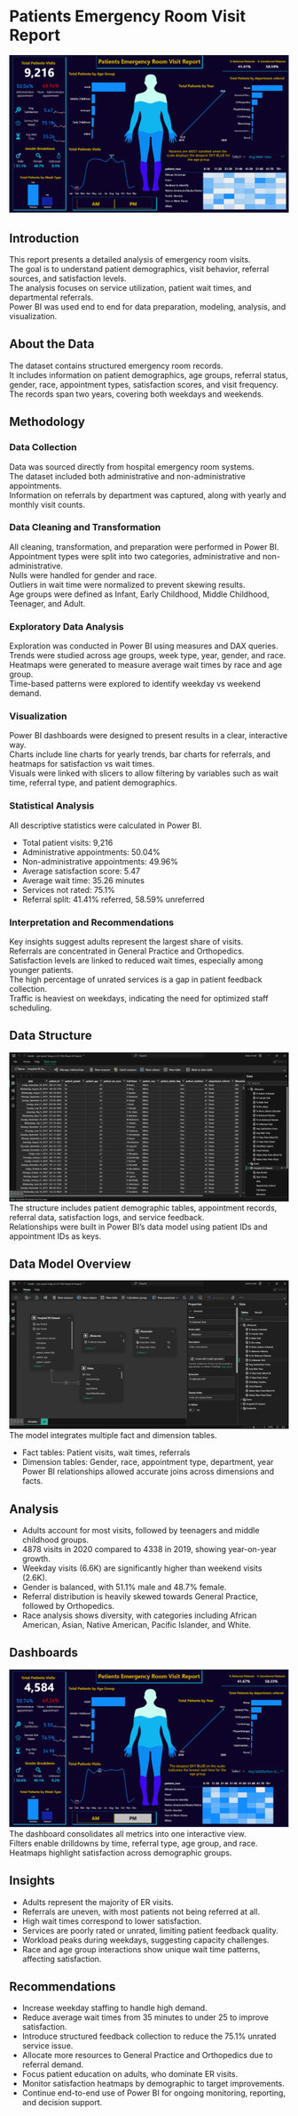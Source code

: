 # Patients Emergency Room Visit Report

![Dashboard](/dash.png)

## Introduction
This report presents a detailed analysis of emergency room visits.  
The goal is to understand patient demographics, visit behavior, referral sources, and satisfaction levels.  
The analysis focuses on service utilization, patient wait times, and departmental referrals.  
Power BI was used end to end for data preparation, modeling, analysis, and visualization.  

## About the Data
The dataset contains structured emergency room records.  
It includes information on patient demographics, age groups, referral status, gender, race, appointment types, satisfaction scores, and visit frequency.  
The records span two years, covering both weekdays and weekends.  

## Methodology

### Data Collection
Data was sourced directly from hospital emergency room systems.  
The dataset included both administrative and non-administrative appointments.  
Information on referrals by department was captured, along with yearly and monthly visit counts.  

### Data Cleaning and Transformation
All cleaning, transformation, and preparation were performed in Power BI.  
Appointment types were split into two categories, administrative and non-administrative.  
Nulls were handled for gender and race.  
Outliers in wait time were normalized to prevent skewing results.  
Age groups were defined as Infant, Early Childhood, Middle Childhood, Teenager, and Adult.  

### Exploratory Data Analysis
Exploration was conducted in Power BI using measures and DAX queries.  
Trends were studied across age groups, week type, year, gender, and race.  
Heatmaps were generated to measure average wait times by race and age group.  
Time-based patterns were explored to identify weekday vs weekend demand.  

### Visualization
Power BI dashboards were designed to present results in a clear, interactive way.  
Charts include line charts for yearly trends, bar charts for referrals, and heatmaps for satisfaction vs wait times.  
Visuals were linked with slicers to allow filtering by variables such as wait time, referral type, and patient demographics.  

### Statistical Analysis
All descriptive statistics were calculated in Power BI.  
- Total patient visits: 9,216  
- Administrative appointments: 50.04%  
- Non-administrative appointments: 49.96%  
- Average satisfaction score: 5.47  
- Average wait time: 35.26 minutes  
- Services not rated: 75.1%  
- Referral split: 41.41% referred, 58.59% unreferred  

### Interpretation and Recommendations
Key insights suggest adults represent the largest share of visits.  
Referrals are concentrated in General Practice and Orthopedics.  
Satisfaction levels are linked to reduced wait times, especially among younger patients.  
The high percentage of unrated services is a gap in patient feedback collection.  
Traffic is heaviest on weekdays, indicating the need for optimized staff scheduling.  

## Data Structure
![Data Structure](/s1.png)  
The structure includes patient demographic tables, appointment records, referral data, satisfaction logs, and service feedback.  
Relationships were built in Power BI’s data model using patient IDs and appointment IDs as keys.  

## Data Model Overview
![Data Model](/m1.png)  
The model integrates multiple fact and dimension tables.  
- Fact tables: Patient visits, wait times, referrals  
- Dimension tables: Gender, race, appointment type, department, year  
Power BI relationships allowed accurate joins across dimensions and facts.  

## Analysis
- Adults account for most visits, followed by teenagers and middle childhood groups.  
- 4878 visits in 2020 compared to 4338 in 2019, showing year-on-year growth.  
- Weekday visits (6.6K) are significantly higher than weekend visits (2.6K).  
- Gender is balanced, with 51.1% male and 48.7% female.  
- Referral distribution is heavily skewed towards General Practice, followed by Orthopedics.  
- Race analysis shows diversity, with categories including African American, Asian, Native American, Pacific Islander, and White.  

## Dashboards
![Dashboard](/dash2.png)  
The dashboard consolidates all metrics into one interactive view.  
Filters enable drilldowns by time, referral type, age group, and race.  
Heatmaps highlight satisfaction across demographic groups.  

## Insights
- Adults represent the majority of ER visits.  
- Referrals are uneven, with most patients not being referred at all.  
- High wait times correspond to lower satisfaction.  
- Services are poorly rated or unrated, limiting patient feedback quality.  
- Workload peaks during weekdays, suggesting capacity challenges.  
- Race and age group interactions show unique wait time patterns, affecting satisfaction.  

## Recommendations
- Increase weekday staffing to handle high demand.  
- Reduce average wait times from 35 minutes to under 25 to improve satisfaction.  
- Introduce structured feedback collection to reduce the 75.1% unrated service issue.  
- Allocate more resources to General Practice and Orthopedics due to referral demand.  
- Focus patient education on adults, who dominate ER visits.  
- Monitor satisfaction heatmaps by demographic to target improvements.  
- Continue end-to-end use of Power BI for ongoing monitoring, reporting, and decision support.  

